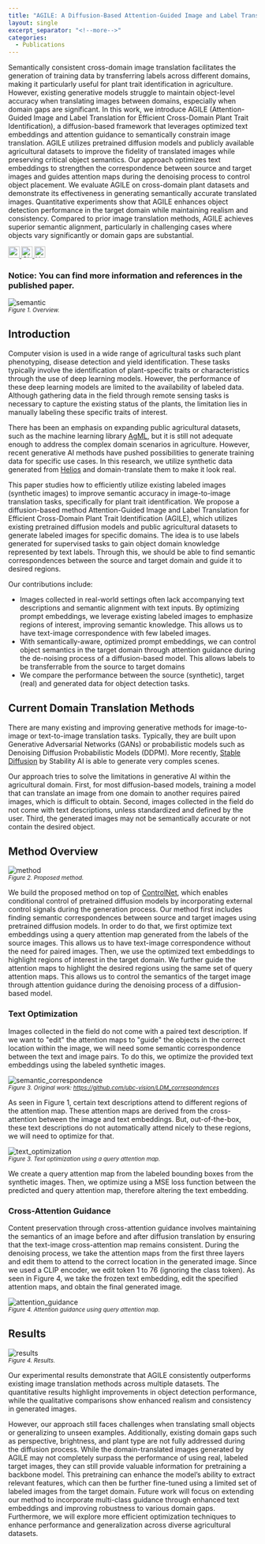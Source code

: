 ```yaml
---
title: "AGILE: A Diffusion-Based Attention-Guided Image and Label Translation for Efficient Cross-Domain Plant Trait Identification"
layout: single
excerpt_separator: "<!--more-->"
categories:
  - Publications
---
```


Semantically consistent cross-domain image translation facilitates the generation of training data by transferring labels across different domains, making it particularly useful for plant trait identification in agriculture. However, existing generative models struggle to maintain object-level accuracy when translating images between domains, especially when domain gaps are significant. In this work, we introduce AGILE (Attention-Guided Image and Label Translation for Efficient Cross-Domain Plant Trait Identification), a diffusion-based framework that leverages optimized text embeddings and attention guidance to semantically constrain image translation. AGILE utilizes pretrained diffusion models and publicly available agricultural datasets to improve the fidelity of translated images while preserving critical object semantics. Our approach optimizes text embeddings to strengthen the correspondence between source and target images and guides attention maps during the denoising process to control object placement. We evaluate AGILE on cross-domain plant datasets and demonstrate its effectiveness in generating semantically accurate translated images. Quantitative experiments show that AGILE enhances object detection performance in the target domain while maintaining realism and consistency. Compared to prior image translation methods, AGILE achieves superior semantic alignment, particularly in challenging cases where objects vary significantly or domain gaps are substantial.

<a href="https://arxiv.org/abs/2503.22019">
  <img src="https://img.shields.io/badge/arXiv-2503.22019-b31b1b.svg" height="22.5">
</a>
<a href="https://github.com/plant-ai-biophysics-lab/AGILE">
  <img src="https://img.shields.io/badge/GitHub-AGILE-181717?style=flat&logo=github" alt="GitHub Repo" height="22.5">
</a>
<a href="https://huggingface.co/papers/2503.22019">
  <img src="https://img.shields.io/badge/%F0%9F%A4%97%20Hugging%20Face-Papers-blue" alt="Hugging Face Papers" height="22.5">
</a>

<!--more-->

### Notice: You can find more information and references in the published paper.

![semantic](/assets/AGILE/semantic.png) \
<small><em>Figure 1. Overview. </em></small>

## Introduction

Computer vision is used in a wide range of agricultural tasks such plant phenotyping, disease detection and yield identification. These tasks typically involve the identification of plant-specific traits or characteristics through the use of deep learning models. However, the performance of these deep learning models are limited to the availability of labeled data. Although gathering data in the field through remote sensing tasks is necessary to capture the existing status of the plants, the limitation lies in manually labeling these specific traits of interest.

There has been an emphasis on expanding public agricultural datasets, such as the machine learning library [AgML](https://github.com/Project-AgML/AgML), but it is still not adequate enough to address the complex domain scenarios in agriculture. However, recent generative AI methods have pushed possibilities to generate training data for specific use cases. In this research, we utilize synthetic data generated from [Helios](https://www.frontiersin.org/journals/plant-science/articles/10.3389/fpls.2019.01185/full) and domain-translate them to make it look real.

This paper studies how to efficiently utilize existing labeled images (synthetic images) to improve semantic accuracy in image-to-image translation tasks, specifically for plant trait identification. We propose a diffusion-based method Attention-Guided Image and Label Translation for Efficient Cross-Domain Plant Trait Identification (AGILE), which utilizes existing pretrained diffusion models and public agricultural datasets to generate labeled images for specific domains. The idea is to use labels generated for supervised tasks to gain object domain knowledge represented by text labels. Through this, we should be able to find semantic correspondences between the source and target domain and guide it to desired regions.

Our contributions include:

- Images collected in real-world settings often lack accompanying text descriptions and semantic alignment with text inputs. By optimizing prompt embeddings, we leverage existing labeled images to emphasize regions of interest, improving semantic knowledge. This allows us to have text-image correspondence with few labeled images.
- With semantically-aware, optimized prompt embeddings, we can control object semantics in the target domain through attention guidance during the de-noising process of a diffusion-based model. This allows labels to be transferrable from the source to target domains
- We compare the performance between the source (synthetic), target (real) and generated data for object detection tasks.

## Current Domain Translation Methods

There are many existing and improving generative methods for image-to-image or text-to-image translation tasks. Typically, they are built upon Generative Adversarial Networks (GANs) or probabilistic models such as Denoising Diffusion Probabilistic Models (DDPM). More recently, [Stable Diffusion](https://stability.ai/) by Stability AI is able to generate very comples scenes. 

Our approach tries to solve the limitations in generative AI within the agricultural domain. First, for most diffusion-based models, training a model that can translate an image from one domain to another requires paired images, which is difficult to obtain. Second, images collected in the field do not come with text descriptions, unless standardized and defined by the user. Third, the generated images may not be semantically accurate or not contain the desired object.

## Method Overview

![method](/assets/AGILE/method.png) \
<small><em>Figure 2. Proposed method. </em></small>

We build the proposed method on top of [ControlNet](https://github.com/lllyasviel/ControlNet), which enables conditional control of pretrained diffusion models by incorporating external control signals during the generation process. Our method first includes finding semantic correspondences between source and target images using pretrained diffusion models. In order to do that, we first optimize text embeddings using a query attention map generated from the labels of the source images. This allows us to have text-image correspondence without the need for paired images. Then, we use the optimized text embeddings to highlight regions of interest in the target domain. We further guide the attention maps to highlight the desired regions using the same set of query attention maps. This allows us to control the semantics of the target image through attention guidance during the denoising process of a diffusion-based model.

### Text Optimization

Images collected in the field do not come with a paired text description. If we want to "edit" the attention maps to "guide" the objects in the correct location within the image, we will need some semantic correspondence between the text and image pairs. To do this, we optimize the provided text embeddings using the labeled synthetic images.

![semantic_correspondence](/assets/AGILE/english_word_attn_maps.png) \
<small><em>Figure 3. Original work: https://github.com/ubc-vision/LDM_correspondences</em></small>

As seen in Figure 1, certain text descriptions attend to different regions of the attention map. These attention maps are derived from the cross-attention between the image and text embeddings. But, out-of-the-box, these text descriptions do not automatically attend nicely to these regions, we will need to optimize for that.

![text_optimization](/assets/AGILE/text_opt.png) \
<small><em>Figure 3. Text optimization using a query attention map.</em></small>

We create a query attention map from the labeled bounding boxes from the synthetic images. Then, we optimize using a MSE loss function between the predicted and query attention map, therefore altering the text embedding.

### Cross-Attention Guidance

Content preservation through cross-attention guidance involves maintaining the semantics of an image before and after diffusion translation by ensuring that the text-image cross-attention map remains consistent. During the denoising process, we take the attention maps from the first three layers and edit them to attend to the correct location in the generated image. Since we used a CLIP encoder, we edit token 1 to 76 (ignoring the class token). As seen in Figure 4, we take the frozen text embedding, edit the specified attention maps, and obtain the final generated image.

![attention_guidance](/assets/AGILE/attention_guidance.png) \
<small><em>Figure 4. Attention guidance using query attention map.</em></small>

## Results

![results](/assets/AGILE/results.png) \
<small><em>Figure 4. Results.</em></small>

Our experimental results demonstrate that AGILE consistently outperforms existing image translation methods across multiple datasets. The quantitative results highlight improvements in object detection performance, while the qualitative comparisons show enhanced realism and consistency in generated images.

However, our approach still faces challenges when translating small objects or generalizing to unseen examples. Additionally, existing domain gaps such as perspective, brightness, and plant type are not fully addressed during the diffusion process. While the domain-translated images generated by AGILE may not completely surpass the performance of using real, labeled target images, they can still provide valuable information for pretraining a backbone model. This pretraining can enhance the model’s ability to extract relevant features, which can then be further fine-tuned using a limited set of labeled images from the target domain. Future work will focus on extending our method to incorporate multi-class guidance through enhanced text embeddings and improving robustness to various domain gaps. Furthermore, we will explore more efficient optimization techniques to enhance performance and generalization across diverse agricultural datasets.